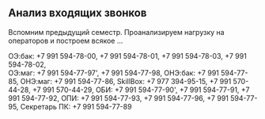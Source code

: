 ## Анализ входящих звонков

Вспомним предыдущий семестр. Проанализируем нагрузку на операторов и построем всякое ...

OЭ:бак: +7 991 594-78-00,  +7 991 594-78-01, +7 991 594-78-03, +7 991 594-78-02,</br>
OЭ:маг: +7 991 594-77-97', +7 991 594-77-98,
ОНЭ:бак: +7 991 594-77-85,
ОНЭ:маг: +7 991 594-77-86,
SkillBox: +7 977 394-95-15, +7 991 570-44-28, +7 991 570-44-29,
ОБИ: +7 991 594-77-90', +7 991 594-77-91, +7 991 594-77-92,
ОПИ: +7 991 594-77-93, +7 991 594-77-96, +7 991 594-77-95,
Секретарь ПК: +7 991 594-77-89
